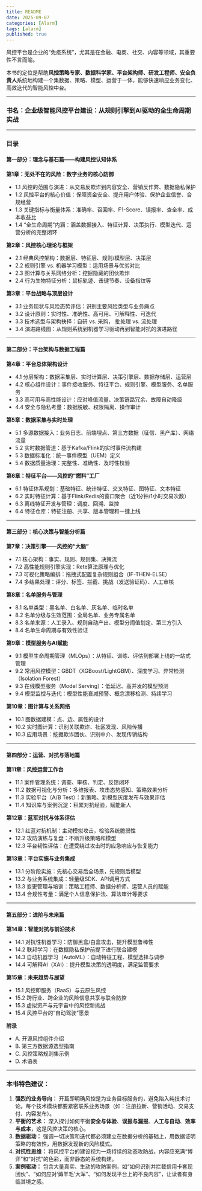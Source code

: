 ```yaml
---
title: README
date: 2025-09-07
categories: [Alarm]
tags: [alarm]
published: true
---
```


风控平台是企业的“免疫系统”，尤其是在金融、电商、社交、内容等领域，其重要性不言而喻。

本书的定位是帮助**风控策略专家、数据科学家、平台架构师、研发工程师、安全负责人**系统地构建一个集数据、策略、模型、运营于一体，能够快速响应业务变化、高效迭代的智能风控中台。

---

### **书名：企业级智能风控平台建设：从规则引擎到AI驱动的全生命周期实战**

---

### **目录**

#### **第一部分：理念与基石篇——构建风控认知体系**

**第1章：无处不在的风险：数字业务的核心防御**
*   1.1 风控的范围与演进：从交易反欺诈到内容安全、营销反作弊、数据隐私保护
*   1.2 风控平台的核心价值：保障资金安全、提升用户体验、保护企业信誉、合规经营
*   1.3 关键指标与衡量体系：准确率、召回率、F1-Score、误报率、查全率、成本收益比
*   1.4 “全生命周期”内涵：涵盖数据接入、特征计算、决策执行、模型迭代、运营分析的完整闭环

**第2章：风控核心理论与框架**
*   2.1 经典风控架构：数据层、特征层、规则/模型层、决策层
*   2.2 规则引擎 vs. 机器学习模型：适用场景与优劣对比
*   2.3 图计算与关系网络分析：挖掘隐藏的团伙欺诈
*   2.4 行为生物特征分析：鼠标轨迹、击键节奏、设备指纹等

**第3章：平台战略与顶层设计**
*   3.1 业务现状与风险态势评估：识别主要风险类型与业务痛点
*   3.2 设计原则：实时性、准确性、高可用、可解释性、可迭代
*   3.3 技术选型与架构抉择：自研 vs. 采购， 批处理 vs. 流处理
*   3.4 演进路线图：从规则系统到机器学习驱动再到智能对抗的演进路径

---

#### **第二部分：平台架构与数据工程篇**

**第4章：平台总体架构设计**
*   4.1 分层架构：数据采集层、实时计算层、决策引擎层、数据存储层、运营层
*   4.2 核心组件设计：事件接收服务、特征平台、规则引擎、模型服务、名单服务
*   3.3 高可用与高性能设计：应对峰值流量、决策链路冗余、故障自动降级
*   4.4 安全与隐私考量：数据脱敏、权限隔离、操作审计

**第5章：数据采集与实时处理**
*   5.1 多源数据接入：业务日志、前端埋点、第三方数据（征信、黑产库）、网络流量
*   5.2 实时数据管道：基于Kafka/Flink的实时事件流构建
*   5.3 数据标准化：统一事件模型（UEM）定义
*   5.4 数据质量治理：完整性、准确性、及时性校验

**第6章：特征平台——风控的“燃料”工厂**
*   6.1 特征体系规划：基础特征、统计特征、交叉特征、图特征、文本特征
*   6.2 实时特征计算：基于Flink/Redis的窗口聚合（近1分钟/1小时交易次数）
*   6.3 离线特征开发与管理：调度、回溯、监控
*   6.4 特征仓库：特征注册、共享、版本管理和一键上线

---

#### **第三部分：核心决策与智能分析篇**

**第7章：决策引擎——风控的“大脑”**
*   7.1 核心架构：事实、规则、规则集、决策流
*   7.2 高性能规则引擎实现：Rete算法原理与优化
*   7.3 可视化策略编排：拖拽式配置复杂规则组合（IF-THEN-ELSE）
*   7.4 多结果处理：评分、标签、拦截、挑战（发送验证码）、人工审核

**第8章：名单服务与管理**
*   8.1 名单类型：黑名单、白名单、灰名单、临时名单
*   8.2 名单分级与生效范围：全局名单、业务专属名单
*   8.3 名单来源：人工录入、规则自动产出、模型分阈值划定、第三方引入
*   8.4 名单生命周期与有效性验证

**第9章：模型服务与AI赋能**
*   9.1 模型生命周期管理（MLOps）：从特征、训练、评估到部署上线的一站式管理
*   9.2 常用风控模型：GBDT（XGBoost/LightGBM）、深度学习、异常检测（Isolation Forest）
*   9.3 在线模型服务（Model Serving）：低延迟、高并发的模型预测
*   9.4 模型监控与迭代：模型性能衰减预警、概念漂移检测、持续学习

**第10章：图计算与关系网络**
*   10.1 图数据建模：点、边、属性的设计
*   10.2 实时图计算：识别关联欺诈、社区发现、风险传播
*   10.3 应用场景：挖掘欺诈团伙、识别中介、发现传销结构

---

#### **第四部分：运营、对抗与落地篇**

**第11章：风控运营工作台**
*   11.1 案件管理系统：调查、审核、判定、反馈闭环
*   11.2 数据可视化与分析：多维报表、攻击态势感知、策略效果分析
*   11.3 实验平台（A/B Test）：新策略、新模型灰度发布与效果评估
*   11.4 知识库与案例沉淀：积累对抗经验，赋能新人

**第12章：蓝军对抗与体系评估**
*   12.1 红蓝对抗机制：主动模拟攻击，检验系统脆弱性
*   12.2 攻防演练与复盘：不断升级策略和模型
*   12.3 平台韧性评估：在遭受绕过攻击时的应急响应与恢复能力

**第13章：平台实施与业务集成**
*   13.1 分阶段实施：先核心交易后全场景，先规则后模型
*   13.2 与业务系统集成：轻量级SDK、API调用方式
*   13.3 变更管理与培训：策略工程师、数据分析师、运营人员的赋能
*   13.4 合规性考量：满足个人信息保护法、算法审计等要求

---

#### **第五部分：进阶与未来篇**

**第14章：智能对抗与前沿技术**
*   14.1 对抗性机器学习：防御黑盒/白盒攻击，提升模型鲁棒性
*   14.2 联邦学习：在数据隐私保护前提下进行联合建模
*   14.3 自动机器学习（AutoML）：自动特征工程、模型选择与调参
*   14.4 可解释AI（XAI）：提升模型决策的透明度，满足监管要求

**第15章：未来趋势与展望**
*   15.1 风控即服务（RaaS）与云原生风控
*   15.2 跨行业、跨企业的风险信息共享与联合防控
*   15.3 虚拟资产与元宇宙中的风控新挑战
*   15.4 风控平台的“自动驾驶”愿景

**附录**
*   A. 开源风控组件介绍
*   B. 第三方数据源选型指南
*   C. 风控策略规则集示例
*   D. 术语表

---

### **本书特色建议：**

1.  **强烈的业务导向：** 开篇即明确风控是为业务目标服务的，避免陷入纯技术讨论。每个技术模块都要紧密联系业务场景（如：注册拉新、营销活动、交易支付、内容发布）。
2.  **平衡的艺术：** 深入探讨如何平衡**安全与体验**、**误报与漏报**、**人工与自动**、**效率与成本**，这是风控决策的核心。
3.  **数据驱动：** 强调一切决策和迭代都必须建立在数据分析的基础上，用数据证明策略的有效性，用数据发现新的风险模式。
4.  **对抗性思维：** 将风控平台的建设视为一场持续的动态攻防战，内容应充满“博弈”和“对抗”的色彩，而非静态的系统构建。
5.  **案例驱动：** 包含大量真实、生动的攻防案例，如“如何识别并拦截信用卡套现团伙”、“如何应对‘薅羊毛’大军”、“如何发现平台上的不良内容”，让读者有身临其境之感。
